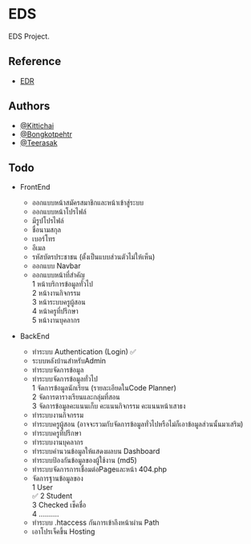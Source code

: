 
# EDS

EDS Project.


## Reference

 - [EDR](http://udontech.appedr.com/edr/login.do)

## Authors

- [@Kittichai](https://web.facebook.com/kittichai002/)
- [@Bongkotpehtr](https://web.facebook.com/artz.artz.7798)
- [@Teerasak](https://web.facebook.com/tee.teerasak.5015)


## Todo

- FrontEnd<br>
  - ออกแบบหน้าสมัครสมาชิกและหน้าเข้าสู่ระบบ
  - ออกแบบหน้าโปรไฟล์
   - มีรูปโปรไฟล์
   - ชื่อนามสกุล
   - เบอร์โทร
   - อีเมล
   - รหัสบัตรประชาชน (ตั้งเป็นแบบส่วนตัวไม่ให้เห็น) 
   - ออกแบบ Navbar 
   - ออกแบบหน้าที่สำคัญ<br>
   1 หน้าบริการข้อมูลทั่วไป<br>
   2 หน้างานกิจกรรม<br>
   3 หน้าระบบครูผู้สอน<br>
   4 หน้าครูที่ปรึกษา<br>
   5 หน้างานบุคลากร
   
  
  
  
- BackEnd<br>
  - ทำระบบ Authentication (Login) ✅
  - ระบบหลังบ้านสำหรับAdmin
  - ทำระบบจัดการข้อมูล
  - ทำระบบจัดการข้อมูลทั่วไป<br>
  1 จัดการข้อมูลนักเรียน (รายละเอียดในCode Planner)<br>
  2 จัดการตารางเรียนและกลุ่มที่สอน<br>
  3 จัดการข้อมูลคะแนนเก็บ คะแนนกิจกรรม คะแนนหน้าเสาธง<br>
  - ทำระบบงานกิจกรรม
  - ทำระบบครูผู้สอน (อาจจะรวมกับจัดการข้อมูลทั่วไปหรือไม่ก็เอาข้อมูลส่วนนั้นมาเสริม)
  - ทำระบบครูที่ปรึกษา
  - ทำระบบงานบุคลากร
  - ทำระบบคำนวนข้อมูลให้แสดงผลบน Dashboard
  - ทำระบบป้องกันข้อมูลของผู้ใช้งาน (md5)
  - ทำระบบจัดการการเชื่อมต่อPageและหน้า 404.php
  - จัดการฐานข้อมูลของ<br>
  1 User<br>✅
  2 Student<br>
  3 Checked เช็คชื่อ<br>
  4 ..........<br>
  - ทำระบบ .htaccess กันการเข้าถึงหน้าผ่าน Path
  - เอาโปรเจ็คขึ้น Hosting
 
